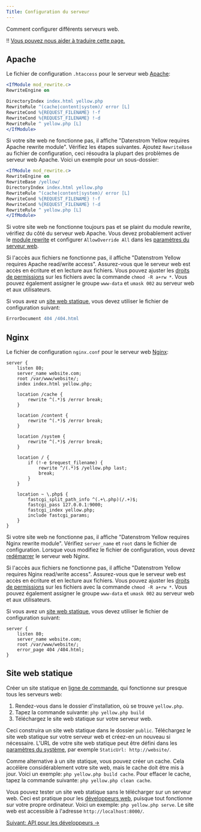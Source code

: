 ```yaml
---
Title: Configuration du serveur
---
```

Comment configurer différents serveurs web.

!! [Vous pouvez nous aider à traduire cette page.](https://github.com/datenstrom/yellow-developers/blob/master/content/3-fr/4-help/server-configuration.md)

## Apache

Le fichier de configuration `.htaccess` pour le serveur web [Apache](http://httpd.apache.org):

```apache
<IfModule mod_rewrite.c>
RewriteEngine on

DirectoryIndex index.html yellow.php
RewriteRule ^(cache|content|system)/ error [L]
RewriteCond %{REQUEST_FILENAME} !-f
RewriteCond %{REQUEST_FILENAME} !-d
RewriteRule ^ yellow.php [L]
</IfModule>
```

Si votre site web ne fonctionne pas, il affiche "Datenstrom Yellow requires Apache rewrite module". Vérifiez les étapes suivantes. Ajoutez `RewriteBase` au fichier de configuration, ceci résoudra la plupart des problèmes de serveur web Apache. Voici un exemple pour un sous-dossier:

```apache
<IfModule mod_rewrite.c>
RewriteEngine on
RewriteBase /yellow/
DirectoryIndex index.html yellow.php
RewriteRule ^(cache|content|system)/ error [L]
RewriteCond %{REQUEST_FILENAME} !-f
RewriteCond %{REQUEST_FILENAME} !-d
RewriteRule ^ yellow.php [L]
</IfModule>
```

Si votre site web ne fonctionne toujours pas et se plaint du module rewrite, vérifiez du côté du serveur web Apache. Vous devez probablement activer le [module rewrite](https://stackoverflow.com/questions/869092/how-to-enable-mod-rewrite-for-apache-2-2) et configurer `AllowOverride All` dans les [paramètres du serveur web](https://stackoverflow.com/questions/18740419/how-to-set-allowoverride-all). 

Si l'accès aux fichiers ne fonctionne pas, il affiche "Datenstrom Yellow requires Apache read/write access". Assurez-vous que le serveur web est accès en écriture et en lecture aux fichiers. Vous pouvez ajuster les [droits de permissions](https://superuser.com/questions/51838/recursive-chmod-rw-for-files-rwx-for-directories) sur les fichiers avec la commande `chmod -R a+rw *`. Vous pouvez également assigner le groupe `www-data` et `umask 002` au serveur web et aux utilisateurs.

Si vous avez un [site web statique](#site-web-statique), vous devez utiliser le fichier de configuration suivant:

```apache
ErrorDocument 404 /404.html
```

## Nginx

Le fichier de configuration `nginx.conf` pour le serveur web [Nginx](https://nginx.org/):

```nginx
server {
    listen 80;
    server_name website.com;
    root /var/www/website/;
    index index.html yellow.php;

    location /cache {
        rewrite ^(.*)$ /error break;
    }

    location /content {
        rewrite ^(.*)$ /error break;
    }

    location /system {
        rewrite ^(.*)$ /error break;
    }

    location / {
        if (!-e $request_filename) {
            rewrite ^/(.*)$ /yellow.php last;
            break;
        }
    }

    location ~ \.php$ {
        fastcgi_split_path_info ^(.+\.php)(/.+)$;
        fastcgi_pass 127.0.0.1:9000;
        fastcgi_index yellow.php;
        include fastcgi_params;
    }
}
```

Si votre site web ne fonctionne pas, il affiche "Datenstrom Yellow requires Nginx rewrite module". Vérifiez `server_name` et `root` dans le fichier de configuration. Lorsque vous modifiez le fichier de configuration, vous devez [redémarrer](https://stackoverflow.com/questions/21292533/reload-nginx-configuration) le serveur web Nginx.

Si l'accès aux fichiers ne fonctionne pas, il affiche "Datenstrom Yellow requires Nginx read/write access". Assurez-vous que le serveur web est accès en écriture et en lecture aux fichiers. Vous pouvez ajuster les [droits de permissions](https://superuser.com/questions/51838/recursive-chmod-rw-for-files-rwx-for-directories) sur les fichiers avec la commande `chmod -R a+rw *`. Vous pouvez également assigner le groupe `www-data` et `umask 002` au serveur web et aux utilisateurs.

Si vous avez un [site web statique](#site-web-statique), vous devez utiliser le fichier de configuration suivant:

```nginx
server {
    listen 80;
    server_name website.com;
    root /var/www/website/;
    error_page 404 /404.html;
}
```

## Site web statique


Créer un site statique en [ligne de commande](https://github.com/datenstrom/yellow-extensions/tree/master/features/command), qui fonctionne sur presque tous les serveurs web:

1. Rendez-vous dans le dossier d'installation, où se trouve `yellow.php`.
2. Tapez la commande suivante: `php yellow.php build`
3. Téléchargez le site web statique sur votre serveur web.

Ceci construira un site web statique dans le dossier `public`. Téléchargez le site web statique sur votre serveur web et créez-en un nouveau si nécessaire. L'URL de votre site web statique peut être défini dans les [paramètres du système](adjusting-system#paramètres-du-système), par exemple `StaticUrl: http://website/`.

Comme alternative à un site statique, vous pouvez créer un cache. Cela accélère considérablement votre site web, mais le cache doit être mis à jour. Voici un exemple: `php yellow.php build cache`. Pour effacer le cache, tapez la commande suivante: `php yellow.php clean cache`.

Vous pouvez tester un site web statique sans le télécharger sur un serveur web. Ceci est pratique pour les [développeurs web](api), puisque tout fonctionne sur votre propre ordinateur. Voici un exemple: `php yellow.php serve`. Le site web est accessible à l'adresse `http://localhost:8000/`.

[Suivant: API pour les développeurs →](api)